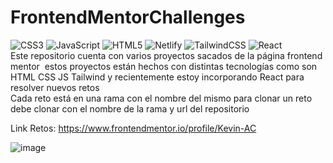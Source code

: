 # FrontendMentorChallenges
![CSS3](https://img.shields.io/badge/css3-%231572B6.svg?style=for-the-badge&logo=css3&logoColor=white) ![JavaScript](https://img.shields.io/badge/javascript-%23323330.svg?style=for-the-badge&logo=javascript&logoColor=%23F7DF1E) ![HTML5](https://img.shields.io/badge/html5-%23E34F26.svg?style=for-the-badge&logo=html5&logoColor=white) ![Netlify](https://img.shields.io/badge/netlify-%23000000.svg?style=for-the-badge&logo=netlify&logoColor=#00C7B7) ![TailwindCSS](https://img.shields.io/badge/tailwindcss-%2338B2AC.svg?style=for-the-badge&logo=tailwind-css&logoColor=white) ![React](https://img.shields.io/badge/react-%2320232a.svg?style=for-the-badge&logo=react&logoColor=%2361DAFB)   
Este repositorio cuenta con varios proyectos sacados de la página frontend mentor 
estos proyectos están hechos con distintas tecnologías como son HTML CSS JS Tailwind y recientemente estoy incorporando React para resolver nuevos retos  
Cada reto está en una rama con el nombre del mismo
para clonar un reto debe clonar con el nombre de la rama y url del repositorio

Link Retos: https://www.frontendmentor.io/profile/Kevin-AC  

![image](https://user-images.githubusercontent.com/56416438/230523893-0299d086-04d0-4c19-90d1-9594f92312af.png)
